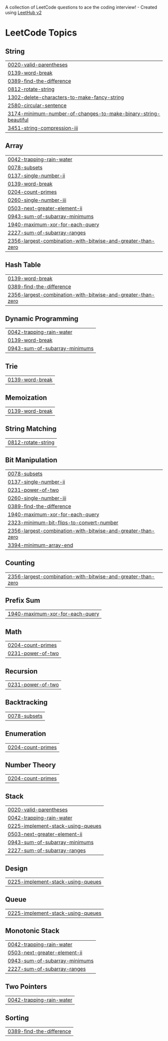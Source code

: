 A collection of LeetCode questions to ace the coding interview! - Created using [LeetHub v2](https://github.com/arunbhardwaj/LeetHub-2.0)
<!---LeetCode Topics Start-->
# LeetCode Topics
## String
|  |
| ------- |
| [0020-valid-parentheses](https://github.com/Princechorasiya/leet_code/tree/master/0020-valid-parentheses) |
| [0139-word-break](https://github.com/Princechorasiya/leet_code/tree/master/0139-word-break) |
| [0389-find-the-difference](https://github.com/Princechorasiya/leet_code/tree/master/0389-find-the-difference) |
| [0812-rotate-string](https://github.com/Princechorasiya/leet_code/tree/master/0812-rotate-string) |
| [1302-delete-characters-to-make-fancy-string](https://github.com/Princechorasiya/leet_code/tree/master/1302-delete-characters-to-make-fancy-string) |
| [2580-circular-sentence](https://github.com/Princechorasiya/leet_code/tree/master/2580-circular-sentence) |
| [3174-minimum-number-of-changes-to-make-binary-string-beautiful](https://github.com/Princechorasiya/leet_code/tree/master/3174-minimum-number-of-changes-to-make-binary-string-beautiful) |
| [3451-string-compression-iii](https://github.com/Princechorasiya/leet_code/tree/master/3451-string-compression-iii) |
## Array
|  |
| ------- |
| [0042-trapping-rain-water](https://github.com/Princechorasiya/leet_code/tree/master/0042-trapping-rain-water) |
| [0078-subsets](https://github.com/Princechorasiya/leet_code/tree/master/0078-subsets) |
| [0137-single-number-ii](https://github.com/Princechorasiya/leet_code/tree/master/0137-single-number-ii) |
| [0139-word-break](https://github.com/Princechorasiya/leet_code/tree/master/0139-word-break) |
| [0204-count-primes](https://github.com/Princechorasiya/leet_code/tree/master/0204-count-primes) |
| [0260-single-number-iii](https://github.com/Princechorasiya/leet_code/tree/master/0260-single-number-iii) |
| [0503-next-greater-element-ii](https://github.com/Princechorasiya/leet_code/tree/master/0503-next-greater-element-ii) |
| [0943-sum-of-subarray-minimums](https://github.com/Princechorasiya/leet_code/tree/master/0943-sum-of-subarray-minimums) |
| [1940-maximum-xor-for-each-query](https://github.com/Princechorasiya/leet_code/tree/master/1940-maximum-xor-for-each-query) |
| [2227-sum-of-subarray-ranges](https://github.com/Princechorasiya/leet_code/tree/master/2227-sum-of-subarray-ranges) |
| [2356-largest-combination-with-bitwise-and-greater-than-zero](https://github.com/Princechorasiya/leet_code/tree/master/2356-largest-combination-with-bitwise-and-greater-than-zero) |
## Hash Table
|  |
| ------- |
| [0139-word-break](https://github.com/Princechorasiya/leet_code/tree/master/0139-word-break) |
| [0389-find-the-difference](https://github.com/Princechorasiya/leet_code/tree/master/0389-find-the-difference) |
| [2356-largest-combination-with-bitwise-and-greater-than-zero](https://github.com/Princechorasiya/leet_code/tree/master/2356-largest-combination-with-bitwise-and-greater-than-zero) |
## Dynamic Programming
|  |
| ------- |
| [0042-trapping-rain-water](https://github.com/Princechorasiya/leet_code/tree/master/0042-trapping-rain-water) |
| [0139-word-break](https://github.com/Princechorasiya/leet_code/tree/master/0139-word-break) |
| [0943-sum-of-subarray-minimums](https://github.com/Princechorasiya/leet_code/tree/master/0943-sum-of-subarray-minimums) |
## Trie
|  |
| ------- |
| [0139-word-break](https://github.com/Princechorasiya/leet_code/tree/master/0139-word-break) |
## Memoization
|  |
| ------- |
| [0139-word-break](https://github.com/Princechorasiya/leet_code/tree/master/0139-word-break) |
## String Matching
|  |
| ------- |
| [0812-rotate-string](https://github.com/Princechorasiya/leet_code/tree/master/0812-rotate-string) |
## Bit Manipulation
|  |
| ------- |
| [0078-subsets](https://github.com/Princechorasiya/leet_code/tree/master/0078-subsets) |
| [0137-single-number-ii](https://github.com/Princechorasiya/leet_code/tree/master/0137-single-number-ii) |
| [0231-power-of-two](https://github.com/Princechorasiya/leet_code/tree/master/0231-power-of-two) |
| [0260-single-number-iii](https://github.com/Princechorasiya/leet_code/tree/master/0260-single-number-iii) |
| [0389-find-the-difference](https://github.com/Princechorasiya/leet_code/tree/master/0389-find-the-difference) |
| [1940-maximum-xor-for-each-query](https://github.com/Princechorasiya/leet_code/tree/master/1940-maximum-xor-for-each-query) |
| [2323-minimum-bit-flips-to-convert-number](https://github.com/Princechorasiya/leet_code/tree/master/2323-minimum-bit-flips-to-convert-number) |
| [2356-largest-combination-with-bitwise-and-greater-than-zero](https://github.com/Princechorasiya/leet_code/tree/master/2356-largest-combination-with-bitwise-and-greater-than-zero) |
| [3394-minimum-array-end](https://github.com/Princechorasiya/leet_code/tree/master/3394-minimum-array-end) |
## Counting
|  |
| ------- |
| [2356-largest-combination-with-bitwise-and-greater-than-zero](https://github.com/Princechorasiya/leet_code/tree/master/2356-largest-combination-with-bitwise-and-greater-than-zero) |
## Prefix Sum
|  |
| ------- |
| [1940-maximum-xor-for-each-query](https://github.com/Princechorasiya/leet_code/tree/master/1940-maximum-xor-for-each-query) |
## Math
|  |
| ------- |
| [0204-count-primes](https://github.com/Princechorasiya/leet_code/tree/master/0204-count-primes) |
| [0231-power-of-two](https://github.com/Princechorasiya/leet_code/tree/master/0231-power-of-two) |
## Recursion
|  |
| ------- |
| [0231-power-of-two](https://github.com/Princechorasiya/leet_code/tree/master/0231-power-of-two) |
## Backtracking
|  |
| ------- |
| [0078-subsets](https://github.com/Princechorasiya/leet_code/tree/master/0078-subsets) |
## Enumeration
|  |
| ------- |
| [0204-count-primes](https://github.com/Princechorasiya/leet_code/tree/master/0204-count-primes) |
## Number Theory
|  |
| ------- |
| [0204-count-primes](https://github.com/Princechorasiya/leet_code/tree/master/0204-count-primes) |
## Stack
|  |
| ------- |
| [0020-valid-parentheses](https://github.com/Princechorasiya/leet_code/tree/master/0020-valid-parentheses) |
| [0042-trapping-rain-water](https://github.com/Princechorasiya/leet_code/tree/master/0042-trapping-rain-water) |
| [0225-implement-stack-using-queues](https://github.com/Princechorasiya/leet_code/tree/master/0225-implement-stack-using-queues) |
| [0503-next-greater-element-ii](https://github.com/Princechorasiya/leet_code/tree/master/0503-next-greater-element-ii) |
| [0943-sum-of-subarray-minimums](https://github.com/Princechorasiya/leet_code/tree/master/0943-sum-of-subarray-minimums) |
| [2227-sum-of-subarray-ranges](https://github.com/Princechorasiya/leet_code/tree/master/2227-sum-of-subarray-ranges) |
## Design
|  |
| ------- |
| [0225-implement-stack-using-queues](https://github.com/Princechorasiya/leet_code/tree/master/0225-implement-stack-using-queues) |
## Queue
|  |
| ------- |
| [0225-implement-stack-using-queues](https://github.com/Princechorasiya/leet_code/tree/master/0225-implement-stack-using-queues) |
## Monotonic Stack
|  |
| ------- |
| [0042-trapping-rain-water](https://github.com/Princechorasiya/leet_code/tree/master/0042-trapping-rain-water) |
| [0503-next-greater-element-ii](https://github.com/Princechorasiya/leet_code/tree/master/0503-next-greater-element-ii) |
| [0943-sum-of-subarray-minimums](https://github.com/Princechorasiya/leet_code/tree/master/0943-sum-of-subarray-minimums) |
| [2227-sum-of-subarray-ranges](https://github.com/Princechorasiya/leet_code/tree/master/2227-sum-of-subarray-ranges) |
## Two Pointers
|  |
| ------- |
| [0042-trapping-rain-water](https://github.com/Princechorasiya/leet_code/tree/master/0042-trapping-rain-water) |
## Sorting
|  |
| ------- |
| [0389-find-the-difference](https://github.com/Princechorasiya/leet_code/tree/master/0389-find-the-difference) |
<!---LeetCode Topics End-->